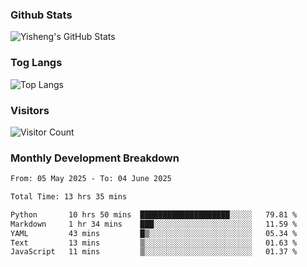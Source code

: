 ### Github Stats
![Yisheng's GitHub Stats](https://github-readme-stats-9qabuvhk1-gongyisheng.vercel.app/api?username=gongyisheng&count_private=true&show_icons=true)
### Tog Langs
![Top Langs](https://github-readme-stats-9qabuvhk1-gongyisheng.vercel.app/api/top-langs/?username=gongyisheng&layout=compact)
### Visitors
![Visitor Count](https://profile-counter.glitch.me/gongyisheng/count.svg)
### Monthly Development Breakdown
<!--START_SECTION:waka-->

```txt
From: 05 May 2025 - To: 04 June 2025

Total Time: 13 hrs 35 mins

Python       10 hrs 50 mins  ████████████████████░░░░░   79.81 %
Markdown     1 hr 34 mins    ███░░░░░░░░░░░░░░░░░░░░░░   11.59 %
YAML         43 mins         █▒░░░░░░░░░░░░░░░░░░░░░░░   05.34 %
Text         13 mins         ▒░░░░░░░░░░░░░░░░░░░░░░░░   01.63 %
JavaScript   11 mins         ▒░░░░░░░░░░░░░░░░░░░░░░░░   01.37 %
```

<!--END_SECTION:waka-->
